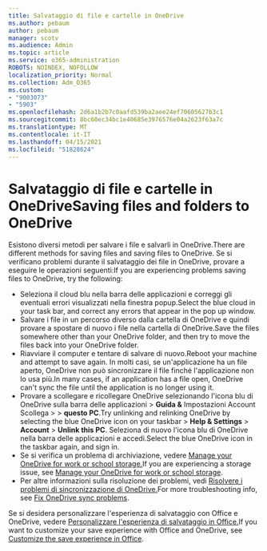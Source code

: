 ```yaml
---
title: Salvataggio di file e cartelle in OneDrive
ms.author: pebaum
author: pebaum
manager: scotv
ms.audience: Admin
ms.topic: article
ms.service: o365-administration
ROBOTS: NOINDEX, NOFOLLOW
localization_priority: Normal
ms.collection: Adm_O365
ms.custom:
- "9003073"
- "5903"
ms.openlocfilehash: 2d6a1b2b7c0aafd539ba2aee24ef70605627b3c1
ms.sourcegitcommit: 8bc60ec34bc1e40685e3976576e04a2623f63a7c
ms.translationtype: MT
ms.contentlocale: it-IT
ms.lasthandoff: 04/15/2021
ms.locfileid: "51828624"
---
```

# <a name="saving-files-and-folders-to-onedrive"></a><span data-ttu-id="b6870-102">Salvataggio di file e cartelle in OneDrive</span><span class="sxs-lookup"><span data-stu-id="b6870-102">Saving files and folders to OneDrive</span></span>

<span data-ttu-id="b6870-103">Esistono diversi metodi per salvare i file e salvarli in OneDrive.</span><span class="sxs-lookup"><span data-stu-id="b6870-103">There are different methods for saving files and saving files to OneDrive.</span></span> <span data-ttu-id="b6870-104">Se si verificano problemi durante il salvataggio dei file in OneDrive, provare a eseguire le operazioni seguenti:</span><span class="sxs-lookup"><span data-stu-id="b6870-104">If you are experiencing problems saving files to OneDrive, try the following:</span></span>

- <span data-ttu-id="b6870-105">Seleziona il cloud blu nella barra delle applicazioni e correggi gli eventuali errori visualizzati nella finestra popup.</span><span class="sxs-lookup"><span data-stu-id="b6870-105">Select the blue cloud in your task bar, and correct any errors that appear in the pop up window.</span></span>
- <span data-ttu-id="b6870-106">Salvare i file in un percorso diverso dalla cartella di OneDrive e quindi provare a spostare di nuovo i file nella cartella di OneDrive.</span><span class="sxs-lookup"><span data-stu-id="b6870-106">Save the files somewhere other than your OneDrive folder, and then try to move the files back into your OneDrive folder.</span></span>
- <span data-ttu-id="b6870-107">Riavviare il computer e tentare di salvare di nuovo.</span><span class="sxs-lookup"><span data-stu-id="b6870-107">Reboot your machine and attempt to save again.</span></span> <span data-ttu-id="b6870-108">In molti casi, se un'applicazione ha un file aperto, OneDrive non può sincronizzare il file finché l'applicazione non lo usa più.</span><span class="sxs-lookup"><span data-stu-id="b6870-108">In many cases, if an application has a file open, OneDrive can't sync the file until the application is no longer using it.</span></span>    
- <span data-ttu-id="b6870-109">Provare a scollegare e ricollegare OneDrive selezionando l'icona blu di OneDrive sulla barra delle applicazioni > **Guida &** Impostazioni Account Scollega  >    >  **questo PC**.</span><span class="sxs-lookup"><span data-stu-id="b6870-109">Try unlinking and relinking OneDrive by selecting the blue OneDrive icon on your taskbar > **Help & Settings** > **Account** > **Unlink this PC**.</span></span> <span data-ttu-id="b6870-110">Seleziona di nuovo l'icona blu di OneDrive nella barra delle applicazioni e accedi.</span><span class="sxs-lookup"><span data-stu-id="b6870-110">Select the blue OneDrive icon in the taskbar again, and sign in.</span></span>
- <span data-ttu-id="b6870-111">Se si verifica un problema di archiviazione, vedere [Manage your OneDrive for work or school storage.](https://support.microsoft.com/office/manage-your-onedrive-for-work-or-school-storage-31519161-059c-4764-b6f8-f5cd29f7fe68)</span><span class="sxs-lookup"><span data-stu-id="b6870-111">If you are experiencing a storage issue, see [Manage your OneDrive for work or school storage](https://support.microsoft.com/office/manage-your-onedrive-for-work-or-school-storage-31519161-059c-4764-b6f8-f5cd29f7fe68).</span></span>
- <span data-ttu-id="b6870-112">Per altre informazioni sulla risoluzione dei problemi, vedi [Risolvere i problemi di sincronizzazione di OneDrive.](https://docs.microsoft.com/alchemyinsights/fix-onedrive-sync-issues)</span><span class="sxs-lookup"><span data-stu-id="b6870-112">For more troubleshooting info, see [Fix OneDrive sync problems](https://docs.microsoft.com/alchemyinsights/fix-onedrive-sync-issues).</span></span>  

<span data-ttu-id="b6870-113">Se si desidera personalizzare l'esperienza di salvataggio con Office e OneDrive, vedere [Personalizzare l'esperienza di salvataggio in Office.](https://support.microsoft.com/office/customize-the-save-experience-in-office-786200a7-f5f2-4d26-a3ae-b78c60dd5d3b)</span><span class="sxs-lookup"><span data-stu-id="b6870-113">If you want to customize your save experience with Office and OneDrive, see [Customize the save experience in Office](https://support.microsoft.com/office/customize-the-save-experience-in-office-786200a7-f5f2-4d26-a3ae-b78c60dd5d3b).</span></span>
